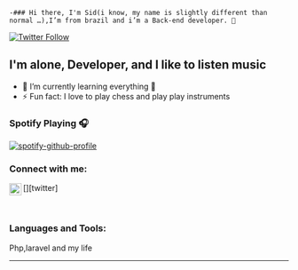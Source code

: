     -### Hi there, I'm Sid(i know, my name is slightly different than normal …),I’m from brazil and i’m a Back-end developer. 👋


[![Twitter Follow](https://img.shields.io/twitter/follow/0sidark?color=1DA1F2&logo=twitter&style=for-the-badge)](https://twitter.com/intent/follow?original_referer=https%3A%2F%2Fgithub.com%2FcodeSTACKr&screen_name=0sidark)

## I'm alone, Developer, and I like to listen music 


- 🌱 I’m currently learning everything 🤣
- ⚡ Fun fact: I love to play chess and play play instruments

### Spotify Playing 🎧

[![spotify-github-profile](https://spotify-github-profile.vercel.app/api/view?uid=sidarthaaa&cover_image=true&theme=compact)](https://github.com/kittinan/spotify-github-profile)

### Connect with me:


[<img align="left" alt="0sidark | Twitter" width="22px" src="https://cdn.jsdelivr.net/npm/simple-icons@v3/icons/twitter.svg" />][twitter]


<br />

### Languages and Tools:

Php,laravel and my life
<br />

---
